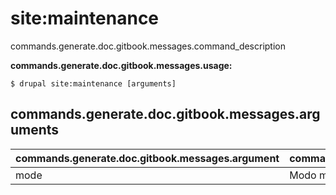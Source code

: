 # site:maintenance
commands.generate.doc.gitbook.messages.command_description

**commands.generate.doc.gitbook.messages.usage:**
```
$ drupal site:maintenance [arguments] 
```

## commands.generate.doc.gitbook.messages.arguments
commands.generate.doc.gitbook.messages.argument | commands.generate.doc.gitbook.messages.details
---------|-------------
mode | Modo mantenimiento del sitio[on/off]
